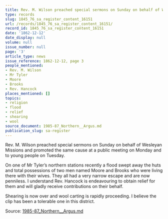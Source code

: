 ```yaml
---
title: Rev. M. Wilson preached special sermons on Sunday on behalf of Wesleyan Missions
type: records
slug: 1845_76_sa_register_content_16151
url: /records/1845_76_sa_register_content_16151/
record_id: 1845_76_sa_register_content_16151
date: '1862-12-12'
date_display: null
volume: null
issue_number: null
page: '3'
article_type: news
issue_reference: 1862-12-12, page 3
people_mentioned:
- Rev. M. Wilson
- Mr Tyler
- Moore
- Brooks
- Rev. Hancock
places_mentioned: []
topics:
- religion
- flood
- relief
- shearing
- wool
source_document: 1985-87_Northern__Argus.md
publication_slug: sa-register
---
```


Rev. M. Wilson preached special sermons on Sunday on behalf of Wesleyan Missions and promoted the same cause at a public meeting on Monday and to young people on Tuesday.

On one of Mr Tyler’s northern stations recently a flood swept away the huts and total possessions of two men named Moore and Brooks who were living there with their wives.  They all had a very narrow escape and are now penniless.  I understand Rev. Hancock is endeavouring to obtain relief for them and will gladly receive contributions on their behalf.

Shearing is now over and wool carting is rapidly proceeding.  I believe the clip has been a tolerable one in this district.

Source: [1985-87_Northern__Argus.md](/downloads/markdown/1985-87_Northern__Argus.md)

